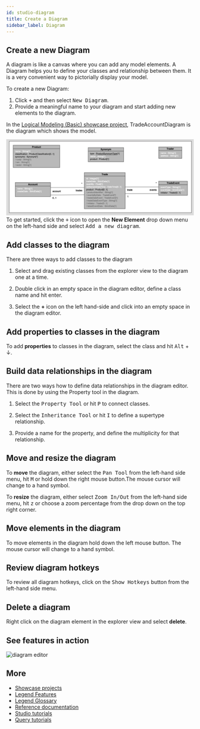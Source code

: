 ```yaml
---
id: studio-diagram
title: Create a Diagram
sidebar_label: Diagram
---
```


## Create a new Diagram

A diagram is like a canvas where you can add any model elements. A Diagram helps you to define your classes and relationship between them.
It is a very convenient way to pictorially display your model.  

To create a new Diagram:

1. Click <kbd>+</kbd> and then select <kbd>New Diagram</kbd>.
2. Provide a meaningful name to your diagram and start adding new elements to the diagram.   

In the [Logical Modeling (Basic) showcase project](../showcases/showcase-projects.md/#logical-modeling-basic), TradeAccountDiagram is the diagram which shows the model.

![Product Account Trade Model Diagram](../assets/trade-account-diagram.png)
To get started, click the <kbd>+</kbd> icon to open the **New Element** drop down menu on the left-hand side and select <kbd>Add a new diagram</kbd>.

## Add classes to the diagram

There are three ways to add classes to the diagram

1. Select and drag existing classes from the explorer view to the diagram one at a time.

2. Double click in an empty space in the diagram editor, define a class name and hit enter.

3. Select the **+** icon on the left hand-side and click into an empty space in the diagram editor.

## Add properties to classes in the diagram

To add **properties** to classes in the diagram, select the class and hit <kbd>Alt</kbd> + &darr;.

## Build data relationships in the diagram

There are two ways how to define data relationships in the diagram editor. This is done by using the Property tool in the diagram.

1. Select the <kbd>Property Tool</kbd>  or hit <kbd>P</kbd> to connect classes.

2. Select the <kbd>Inheritance Tool</kbd> or hit <kbd>I</kbd> to define a supertype relationship.

3. Provide a name for the property, and define the multiplicity for that relationship. 
 

## Move and resize the diagram

To **move** the diagram, either select the <kbd>Pan Tool</kbd> from the left-hand side menu, hit <kbd>M</kbd> or hold down the right mouse button.The mouse cursor will change to a hand symbol.

To **resize** the diagram, either select <kbd>Zoom In/Out</kbd> from the left-hand side menu, hit <kbd>z</kbd> or choose a zoom percentage from the drop down on the top right corner.

## Move elements in the diagram

To move elements in the diagram hold down the left mouse button. The mouse cursor will change to a hand symbol.

## Review diagram hotkeys

To review all diagram hotkeys, click on the <kbd>Show Hotkeys</kbd> button from the left-hand side menu.

## Delete a diagram

Right click on the diagram element in the explorer view and select **delete**.

## See features in action

![diagram editor](../assets/diagram-editor.gif)

## More
- [Showcase projects](../showcases/showcase-projects.md)
- [Legend Features](../overview/legend-features.md)
- [Legend Glossary](../overview/legend-glossary.md)
- [Reference documentation](../reference/legend-language.md)
- [Studio tutorials](../tutorials/studio-create-model.md)
- [Query tutorials](../tutorials/query-builder.md)